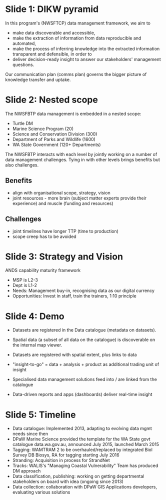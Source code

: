 # Slide 1: DIKW pyramid

In this program's (NWSFTCP) data management framework, we aim to

- make data discoverable and accessible,
- make the extraction of information from data reproducible and automated,
- make the process of inferring knowledge into the extracted information transparent and defensible, in order to
- deliver decision-ready insight to answer our stakeholders' management questions.

Our communication plan (comms plan) governs the bigger picture of knowledge transfer and uptake.

# Slide 2: Nested scope

The NWSFBTP data management is embedded in a nested scope:

- Turtle DM
- Marine Science Program (20)
- Science and Conservation Division (300)
- Department of Parks and Wildlife (1600)
- WA State Government (120+ Departments)

The NWSFBTP interacts with each level by jointly working on a number of data management challenges. Tying in with other levels brings benefits but also challenges.

## Benefits

- align with organisational scope, strategy, vision
- joint resources - more brain (subject matter experts provide their experience) and muscle (funding and resources)

## Challenges

- joint timelines have longer TTP (time to production)
- scope creep has to be avoided

# Slide 3: Strategy and Vision

ANDS capability maturity framework

- MSP is L2-3
- Dept is L1-2
- Needs: Management buy-in, recognising data as our digital currency
- Opportunities: Invest in staff, train the trainers, 1:10 principle

# Slide 4: Demo

- Datasets are registered in the Data catalogue (metadata on datasets).
- Spatial data (a subset of all data on the catalogue) is discoverable on the internal map viewer.

- Datasets are registered with spatial extent, plus links to data

- "insight-to-go" = data + analysis + product as additional trading unit of insight

- Specialised data management solutions feed into / are linked from the catalogue

- Data-driven reports and apps (dashboards) deliver real-time insight

# Slide 5: Timeline

- Data catalogue: Implemented 2013, adapting to evolving data mgmt needs since then
- DPaW Marine Science provided the template for the WA State govt catalogue data.wa.gov.au, announced July 2015, launched March 2015
- Tagging: WAMTRAM 2 to be overhauled/replaced by integrated Biol Survey DB Biosys, RA for tagging starting July 2016
- Stranding: Acquisition in process for StrandNet
- Tracks: WALIS's "Managing Coastal Vulnerability" Team has produced DM approach
- Data classification, publishing: working on getting departmental stakeholders on board with idea (ongoing since 2013)
- Data collection: collaboration with DPaW GIS Applications developers, evaluating various solutions
